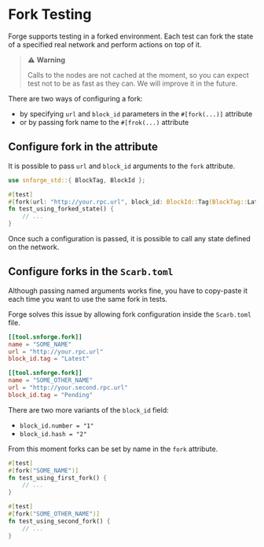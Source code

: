 # Fork Testing

Forge supports testing in a forked environment. Each test can fork the state of a specified real
network and perform actions on top of it.

> ⚠️ **Warning**
> 
> Calls to the nodes are not cached at the moment, so you can expect test not to be as fast
> as they can. We will improve it in the future.

There are two ways of configuring a fork:
- by specifying `url` and `block_id` parameters in the `#[fork(...)]` attribute
- or by passing fork name to the `#[frok(...)` attribute

## Configure fork in the attribute

It is possible to pass `url` and `block_id` arguments to the `fork` attribute.

```rust
use snforge_std::{ BlockTag, BlockId };

#[test]
#[fork(url: "http://your.rpc.url", block_id: BlockId::Tag(BlockTag::Latest))]
fn test_using_forked_state() {
    // ...
}
```

Once such a configuration is passed, it is possible to call any state defined on the network.

## Configure forks in the `Scarb.toml`

Although passing named arguments works fine, you have to copy-paste it each time you want to use
the same fork in tests.

Forge solves this issue by allowing fork configuration inside the `Scarb.toml` file.
```toml
[[tool.snforge.fork]]
name = "SOME_NAME"
url = "http://your.rpc.url"
block_id.tag = "Latest"

[[tool.snforge.fork]]
name = "SOME_OTHER_NAME"
url = "http://your.second.rpc.url"
block_id.tag = "Pending"
```

There are two more variants of the `block_id` field:
- `block_id.number = "1"`
- `block_id.hash = "2"`

From this moment forks can be set by name in the `fork` attribute.

```rust
#[test]
#[fork("SOME_NAME")]
fn test_using_first_fork() {
    // ...
}

#[test]
#[fork("SOME_OTHER_NAME")]
fn test_using_second_fork() {
    // ...
}
```
